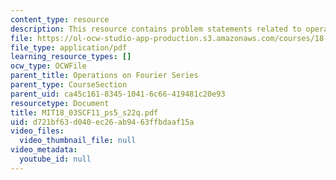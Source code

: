 ```yaml
---
content_type: resource
description: This resource contains problem statements related to operations.
file: https://ol-ocw-studio-app-production.s3.amazonaws.com/courses/18-03sc-differential-equations-fall-2011/d721bf63d040ec26ab9463ffbdaaf15a_MIT18_03SCF11_ps5_s22q.pdf
file_type: application/pdf
learning_resource_types: []
ocw_type: OCWFile
parent_title: Operations on Fourier Series
parent_type: CourseSection
parent_uid: ca45c161-8345-1041-6c66-419481c20e93
resourcetype: Document
title: MIT18_03SCF11_ps5_s22q.pdf
uid: d721bf63-d040-ec26-ab94-63ffbdaaf15a
video_files:
  video_thumbnail_file: null
video_metadata:
  youtube_id: null
---
```

